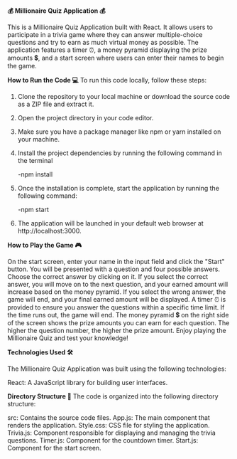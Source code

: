 **💰 Millionaire Quiz Application 💰**

This is a Millionaire Quiz Application built with React. It allows users to participate in a trivia game where they can answer multiple-choice questions and try to earn as much virtual money as possible. The application features a timer ⏰, a money pyramid displaying the prize amounts 💲, and a start screen where users can enter their names to begin the game.

**How to Run the Code 💻**
To run this code locally, follow these steps:

1. Clone the repository to your local machine or download the source code as a ZIP file and extract it.
2. Open the project directory in your code editor.
3. Make sure you have a package manager like npm or yarn installed on your machine.
4. Install the project dependencies by running the following command in the terminal

   -npm install
   
5. Once the installation is complete, start the application by running the following command:

   -npm start

6. The application will be launched in your default web browser at http://localhost:3000.

**How to Play the Game 🎮**

On the start screen, enter your name in the input field and click the "Start" button. You will be presented with a question and four possible answers. Choose the correct answer by clicking on it. If you select the correct answer, you will move on to the next question, and your earned amount will increase based on the money pyramid. If you select the wrong answer, the game will end, and your final earned amount will be displayed. A timer ⏰ is provided to ensure you answer the questions within a specific time limit. If the time runs out, the game will end. The money pyramid 💲 on the right side of the screen shows the prize amounts you can earn for each question. The higher the question number, the higher the prize amount. Enjoy playing the Millionaire Quiz and test your knowledge!

**Technologies Used 🛠️**

The Millionaire Quiz Application was built using the following technologies:

React: A JavaScript library for building user interfaces.

**Directory Structure 📂**
The code is organized into the following directory structure:

src: Contains the source code files.
App.js: The main component that renders the application.
Style.css: CSS file for styling the application.
Trivia.js: Component responsible for displaying and managing the trivia questions.
Timer.js: Component for the countdown timer.
Start.js: Component for the start screen.

